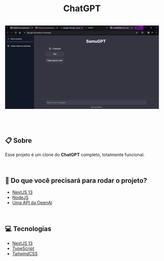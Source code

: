 <h1 align="center">ChatGPT</h1>
<h1>
  <img src="Fintech _ Resumo - Google Chrome 15_12_2023 16_22_56.png"/>
</h1><br> <br>

## 📋 Sobre
Esse projeto é um clone do **ChatGPT** completo, totalmente funcional.<br><br><br>

## 📀 Do que você precisará para rodar o projeto?
- [NextJS 13](https://nextjs.org/)
- [NodeJS](https://nodejs.org/en)
- [Uma API da OpenAI](https://openai.com/blog/openai-api)<br><br><br>

## 💻 Tecnologias
- [NextJS 13](https://nextjs.org/)
- [TypeScript](https://www.typescriptlang.org/)
- [TailwindCSS](https://tailwindcss.com/)

